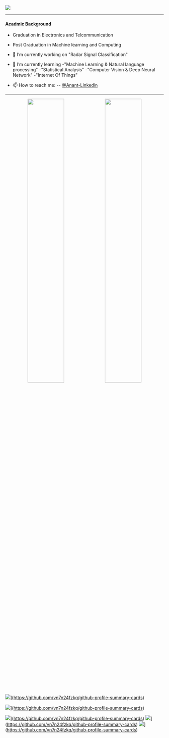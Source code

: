 ![](https://komarev.com/ghpvc/?username=DASHANANT&color=blue)

------------------------------------------------------------------------------------------------------------------------------

#### Acadmic Background
- Graduation in Electronics and Telcommunication 
- Post Graduation in Machine learning and Computing

- 🔭 I’m currently working on "Radar Signal Classification"                                           
            
- 🌱 I’m currently learning 
            -"Machine Learning & Natural language processing"
            -"Statistical Analysis"
            -"Computer Vision & Deep Neural Network"
            -"Internet Of Things"

- 📫 How to reach me: 
           -- [@Anant-Linkedin](https://www.linkedin.com/in/anant--dashpute/) 
           
          
------------------------------------------------------------------------------------------------------------------------------

<p align="center">
  <img width="48%" src="https://github-readme-stats.vercel.app/api?username=DASHANANT&show_icons=true&theme=tokyonight" />
  <img width="48%" src="https://github-readme-streak-stats.herokuapp.com/?user=DASHANANT&theme=tokyonight" />
</p>


![](https://raw.githubusercontent.com/DASHANANT/DASHANANT/main/profile-summary-card-output/solarized_dark/0-profile-details.svg)](https://github.com/vn7n24fzkq/github-profile-summary-cards)

![](https://raw.githubusercontent.com/DASHANANT/DASHANANT/main/profile-summary-card-output/solarized_dark/1-repos-per-language.svg)](https://github.com/vn7n24fzkq/github-profile-summary-cards)

![](https://raw.githubusercontent.com/DASHANANT/DASHANANT/main/profile-summary-card-output/solarized_dark/2-most-commit-language.svg)](https://github.com/vn7n24fzkq/github-profile-summary-cards)
![](https://raw.githubusercontent.com/DASHANANT/DASHANANT/main/profile-summary-card-output/solarized_dark/3-stats.svg)](https://github.com/vn7n24fzkq/github-profile-summary-cards) 
![](https://raw.githubusercontent.com/DASHANANT/DASHANANT/main/profile-summary-card-output/solarized_dark/4-productive-time.svg)](https://github.com/vn7n24fzkq/github-profile-summary-cards)

